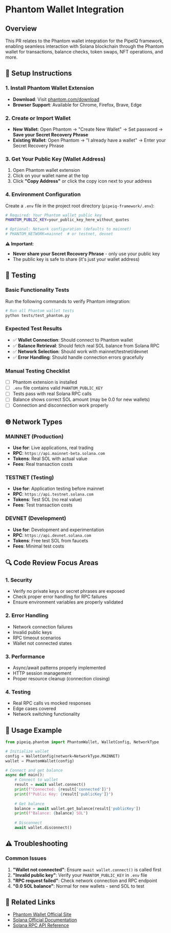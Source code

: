 # Phantom Wallet Integration

## Overview
This PR relates to the Phantom wallet integration for the PipeIQ framework, enabling seamless interaction with Solana blockchain through the Phantom wallet for transactions, balance checks, token swaps, NFT operations, and more.

## 🔧 Setup Instructions

### 1. Install Phantom Wallet Extension
- **Download**: Visit [phantom.com/download](https://phantom.com/download)
- **Browser Support**: Available for Chrome, Firefox, Brave, Edge

### 2. Create or Import Wallet
- **New Wallet**: Open Phantom → "Create New Wallet" → Set password → **Save your Secret Recovery Phrase**
- **Existing Wallet**: Open Phantom → "I already have a wallet" → Enter your Secret Recovery Phrase

### 3. Get Your Public Key (Wallet Address)
1. Open Phantom wallet extension
2. Click on your wallet name at the top
3. Click **"Copy Address"** or click the copy icon next to your address

### 4. Environment Configuration
Create a `.env` file in the project root directory (`pipeiq-framework/.env`):

```bash
# Required: Your Phantom wallet public key
PHANTOM_PUBLIC_KEY=your_public_key_here_without_quotes

# Optional: Network configuration (defaults to mainnet)
# PHANTOM_NETWORK=mainnet  # or testnet, devnet
```

**⚠️ Important**: 
- **Never share your Secret Recovery Phrase** - only use your public key
- The public key is safe to share (it's just your wallet address)

## 🧪 Testing

### Basic Functionality Tests
Run the following commands to verify Phantom integration:

```bash
# Run all Phantom wallet tests
python tests/test_phantom.py

```

### Expected Test Results
- ✅ **Wallet Connection**: Should connect to Phantom wallet
- ✅ **Balance Retrieval**: Should fetch real SOL balance from Solana RPC
- ✅ **Network Selection**: Should work with mainnet/testnet/devnet
- ✅ **Error Handling**: Should handle connection errors gracefully

### Manual Testing Checklist
- [ ] Phantom extension is installed
- [ ] `.env` file contains valid `PHANTOM_PUBLIC_KEY`
- [ ] Tests pass with real Solana RPC calls
- [ ] Balance shows correct SOL amount (may be 0.0 for new wallets)
- [ ] Connection and disconnection work properly

## 🌐 Network Types

### **MAINNET** (Production)
- **Use for**: Live applications, real trading
- **RPC**: `https://api.mainnet-beta.solana.com`
- **Tokens**: Real SOL with actual value
- **Fees**: Real transaction costs

### **TESTNET** (Testing)
- **Use for**: Application testing before mainnet
- **RPC**: `https://api.testnet.solana.com`
- **Tokens**: Test SOL (no real value)
- **Fees**: Test transaction costs

### **DEVNET** (Development)
- **Use for**: Development and experimentation
- **RPC**: `https://api.devnet.solana.com`
- **Tokens**: Free test SOL from faucets
- **Fees**: Minimal test costs

## 🔍 Code Review Focus Areas

### 1. **Security**
- Verify no private keys or secret phrases are exposed
- Check proper error handling for RPC failures
- Ensure environment variables are properly validated

### 2. **Error Handling**
- Network connection failures
- Invalid public keys
- RPC timeout scenarios
- Wallet not connected states

### 3. **Performance**
- Async/await patterns properly implemented
- HTTP session management
- Proper resource cleanup (connection closing)

### 4. **Testing**
- Real RPC calls vs mocked responses
- Edge cases covered
- Network switching functionality

## 📝 Usage Example

```python
from pipeiq.phantom import PhantomWallet, WalletConfig, NetworkType

# Initialize wallet
config = WalletConfig(network=NetworkType.MAINNET)
wallet = PhantomWallet(config)

# Connect and get balance
async def main():
    # Connect to wallet
    result = await wallet.connect()
    print(f"Connected: {result['connected']}")
    print(f"Public Key: {result['publicKey']}")
    
    # Get balance
    balance = await wallet.get_balance(result['publicKey'])
    print(f"Balance: {balance} SOL")
    
    # Disconnect
    await wallet.disconnect()
```

## ⚠️ Troubleshooting

### Common Issues
1. **"Wallet not connected"**: Ensure `await wallet.connect()` is called first
2. **"Invalid public key"**: Verify your `PHANTOM_PUBLIC_KEY` in `.env` file
3. **"RPC request failed"**: Check network connection and RPC endpoint
4. **"0.0 SOL balance"**: Normal for new wallets - send SOL to test

## 🔗 Related Links
- [Phantom Wallet Official Site](https://phantom.com)
- [Solana Official Documentation](https://docs.solana.com)
- [Solana RPC API Reference](https://docs.solana.com/api)

